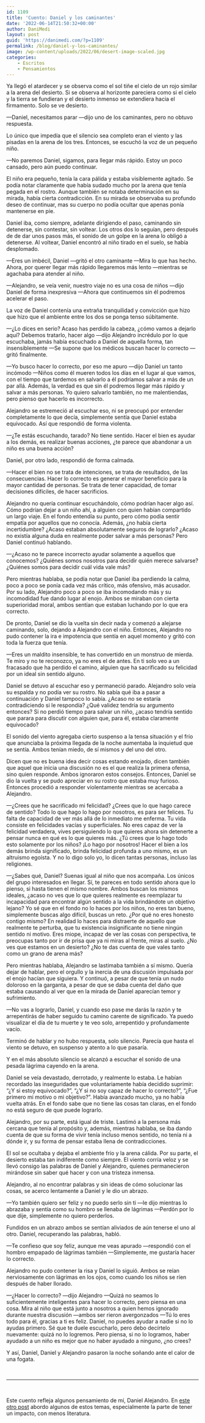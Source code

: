 ```yaml
---
id: 1109
title: 'Cuento: Daniel y los caminantes'
date: '2022-06-14T21:50:32+00:00'
author: DaniMedi
layout: post
guid: 'https://danimedi.com/?p=1109'
permalink: /blog/daniel-y-los-caminantes/
image: /wp-content/uploads/2022/06/desert-image-scaled.jpg
categories:
    - Escritos
    - Pensamientos
---
```


Ya llegó el atardecer y se observa como el sol tiñe el cielo de un rojo similar a la arena del desierto. Si se observa al horizonte pareciera como si el cielo y la tierra se fundieran y el desierto inmenso se extendiera hacia el firmamento. Solo se ve desierto.

—Daniel, necesitamos parar —dijo uno de los caminantes, pero no obtuvo respuesta.

Lo único que impedía que el silencio sea completo eran el viento y las pisadas en la arena de los tres. Entonces, se escuchó la voz de un pequeño niño.

—No paremos Daniel, sigamos, para llegar más rápido. Estoy un poco cansado, pero aún puedo continuar.

El niño era pequeño, tenía la cara pálida y estaba visiblemente agitado. Se podía notar claramente que había sudado mucho por la arena que tenía pegada en el rostro. Aunque también se notaba determinación en su mirada, había cierta contradicción. En su mirada se observaba su profundo deseo de continuar, mas su cuerpo no podía ocultar que apenas ponía mantenerse en pie.

Daniel iba, como siempre, adelante dirigiendo el paso, caminando sin detenerse, sin contestar, sin voltear. Los otros dos lo seguían, pero después de de dar unos pasos más, el sonido de un golpe en la arena lo obligó a detenerse. Al voltear, Daniel encontró al niño tirado en el suelo, se había desplomado.

—Eres un imbécil, Daniel —gritó el otro caminante —Mira lo que has hecho. Ahora, por querer llegar más rápido llegaremos más lento —mientras se agachaba para atender al niño.

—Alejandro, se veía venir, nuestro viaje no es una cosa de niños —dijo Daniel de forma inexpresiva —Ahora que continuemos sin él podremos acelerar el paso.

La voz de Daniel contenía una extraña tranquilidad y convicción que hizo que hizo que el ambiente entre los dos se ponga tenso súbitamente.

—¿Lo dices en serio? Acaso has perdido la cabeza, ¿cómo vamos a dejarlo aquí? Debemos tratarlo, hacer algo —dijo Alejandro incrédulo por lo que escuchaba, jamás había escuchado a Daniel de aquella forma, tan insensiblemente —Se supone que los médicos buscan hacer lo correcto —gritó finalmente.

—Yo busco hacer lo correcto, por eso me apuro —dijo Daniel un tanto incómodo —Niños como él mueren todos los días en el lugar al que vamos, con el tiempo que tardemos en salvarlo a él podríamos salvar a más de un par allá. Además, la verdad es que sin él podremos llegar más rápido y salvar a más personas. Yo quiero salvarlo también, no me malentiendas, pero pienso que hacerlo es incorrecto.

Alejandro se estremeció al escuchar eso, ni se preocupó por entender completamente lo que decía, simplemente sentía que Daniel estaba equivocado. Así que respondió de forma violenta.

—¿Te estás escuchando, tarado? No tiene sentido. Hacer el bien es ayudar a los demás, es realizar buenas acciones, ¿te parece que abandonar a un niño es una buena acción?

Daniel, por otro lado, respondió de forma calmada.

—Hacer el bien no se trata de intenciones, se trata de resultados, de las consecuencias. Hacer lo correcto es generar el mayor beneficio para la mayor cantidad de personas. Se trata de tener capacidad, de tomar decisiones difíciles, de hacer sacrificios.

Alejandro no quería continuar escuchándolo, cómo podrían hacer algo así. Cómo podrían dejar a un niño ahí, a alguien con quien habían compartido un largo viaje. En el fondo entendía su punto, pero cómo podía sentir empatía por aquellos que no conocía. Además, ¿no había cierta incertidumbre? ¿Acaso estaban absolutamente seguros de lograrlo? ¿Acaso no existía alguna duda en realmente poder salvar a más personas? Pero Daniel continuó hablando.

—¿Acaso no te parece incorrecto ayudar solamente a aquellos que conocemos? ¿Quiénes somos nosotros para decidir quién merece salvarse? ¿Quiénes somos para decidir cuál vida vale más?

Pero mientras hablaba, se podía notar que Daniel iba perdiendo la calma, poco a poco se ponía cada vez más crítico, más ofensivo, más acusador. Por su lado, Alejandro poco a poco se iba incomodando más y su incomodidad fue dando lugar al enojo. Ambos se miraban con cierta superioridad moral, ambos sentían que estaban luchando por lo que era correcto.

De pronto, Daniel se dio la vuelta sin decir nada y comenzó a alejarse caminando, solo, dejando a Alejandro con el niño. Entonces, Alejandro no pudo contener la ira e impotencia que sentía en aquel momento y gritó con toda la fuerza que tenía.

—Eres un maldito insensible, te has convertido en un monstruo de mierda. Te miro y no te reconozco, ya no eres el de antes. En ti solo veo a un fracasado que ha perdido el camino, alguien que ha sacrificado su felicidad por un ideal sin sentido alguno.

Daniel se detuvo al escuchar eso y permaneció parado. Alejandro solo veía su espalda y no podía ver su rostro. No sabía qué iba a pasar a continuación y Daniel tampoco lo sabía. ¿Acaso no se estaría contradiciendo si le respondía? ¿Qué validez tendría su argumento entonces? Si no perdió tiempo para salvar un niño, ¿acaso tendría sentido que parara para discutir con alguien que, para él, estaba claramente equivocado?

El sonido del viento agregaba cierto suspenso a la tensa situación y el frío que anunciaba la próxima llegada de la noche aumentaba la inquietud que se sentía. Ambos tenían miedo, de sí mismos y del uno del otro.

Dicen que no es buena idea decir cosas estando enojado, dicen también que aquel que inicia una discusión no es el que realiza la primera ofensa, sino quien responde. Ambos ignoraron estos consejos. Entonces, Daniel se dio la vuelta y se pudo apreciar en su rostro que estaba muy furioso. Entonces procedió a responder violentamente mientras se acercaba a Alejandro.

—¿Crees que he sacrificado mi felicidad? ¿Crees que lo que hago carece de sentido? Todo lo que hago lo hago por nosotros, es para ser felices. Tu falta de capacidad de ver más allá de lo inmediato me enferma. Tu vida consiste en felicidades vacías y superficiales. No eres capaz de ver la felicidad verdadera, vives persiguiendo lo que quieres ahora sin detenerte a pensar nunca en qué es lo que quieres más. ¿Tú crees que lo hago todo esto solamente por los niños? ¡Lo hago por nosotros! Hacer el bien a los demás brinda significado, brinda felicidad profunda a uno mismo, es un altruismo egoísta. Y no lo digo solo yo, lo dicen tantas personas, incluso las religiones.

—¿Sabes qué, Daniel? Suenas igual al niño que nos acompaña. Los únicos del grupo interesados en llegar. Sí, te pareces en todo sentido ahora que lo pienso, si hasta tienen el mismo nombre. Ambos buscan los mismos ideales, ¿acaso no ves que lo que quieres realmente es reemplazar tu incapacidad para encontrar algún sentido a la vida brindándote un objetivo lejano? Yo sé que en el fondo no lo haces por los niños, no eres tan bueno, simplemente buscas algo difícil, buscas un reto. ¿Por qué no eres honesto contigo mismo? En realidad lo haces para distraerte de aquello que realmente te perturba, que tu existencia insignificante no tiene ningún sentido ni motivo. Eres miope, incapaz de ver las cosas con perspectiva, te preocupas tanto por ir de prisa que ya ni miras al frente, miras al suelo. ¿No ves que estamos en un desierto? ¿No te das cuenta de que vales tanto como un grano de arena más?

Pero mientras hablaba, Alejandro se lastimaba también a sí mismo. Quería dejar de hablar, pero el orgullo y la inercia de una discusión impulsada por el enojo hacían que siguiera. Y continuó, a pesar de que tenía un nudo doloroso en la garganta, a pesar de que se daba cuenta del daño que estaba causando al ver que en la mirada de Daniel aparecían temor y sufrimiento.

—No vas a lograrlo, Daniel, y cuando eso pase me darás la razón y te arrepentirás de haber seguido tu camino carente de significado. Ya puedo visualizar el día de tu muerte y te veo solo, arrepentido y profundamente vacío.

Terminó de hablar y no hubo respuesta, solo silencio. Parecía que hasta el viento se detuvo, en suspenso y atento a lo que pasaría.

Y en el más absoluto silencio se alcanzó a escuchar el sonido de una pesada lágrima cayendo en la arena.

Daniel se veía devastado, derrotado, y realmente lo estaba. Le habían recordado las inseguridades que voluntariamente había decidido suprimir: “¿Y si estoy equivocado?”, “¿Y si no soy capaz de hacer lo correcto?”, “¿Fue primero mi motivo o mi objetivo?”. Había avanzado mucho, ya no había vuelta atrás. En el fondo sabe que no tiene las cosas tan claras, en el fondo no está seguro de que puede lograrlo.

Alejandro, por su parte, está igual de triste. Lastimó a la persona más cercana que tenía al propósito y, además, mientras hablaba, se iba dando cuenta de que su forma de vivir tenía incluso menos sentido, no tenía ni a dónde ir, y su forma de pensar estaba llena de contradicciones.

El sol se ocultaba y dejaba el ambiente frío y la arena cálida. Por su parte, el desierto estaba tan indiferente como siempre. El viento corría veloz y se llevó consigo las palabras de Daniel y Alejandro, quienes permanecieron mirándose sin saber qué hacer y con una tristeza inmensa.

Alejandro, al no encontrar palabras y sin ideas de cómo solucionar las cosas, se acerco lentamente a Daniel y le dio un abrazo.

—Yo también quiero ser feliz y no puedo serlo sin ti —le dijo mientras lo abrazaba y sentía como su hombro se llenaba de lágrimas —Perdón por lo que dije, simplemente no quiero perderlos.

Fundidos en un abrazo ambos se sentían aliviados de aún tenerse el uno al otro. Daniel, recuperando las palabras, habló.

—Te confieso que soy feliz, aunque me veas apurado —respondió con el hombro empapado de lágrimas también —Simplemente, me gustaría hacer lo correcto.

Alejandro no pudo contener la risa y Daniel lo siguió. Ambos se reían nerviosamente con lágrimas en los ojos, como cuando los niños se ríen después de haber llorado.

—¿Hacer lo correcto? —dijo Alejandro —Quizá no seamos lo suficientemente inteligentes para hacer lo correcto, pero piensa en una cosa. Mira al niño que está junto a nosotros a quien hemos ignorado durante nuestra discusión —ambos ser rieron avergonzados —Tú lo eres todo para él, gracias a ti es feliz. Daniel, no puedes ayudar a nadie si no lo ayudas primero. Sé que te duele escucharlo, pero debo decírtelo nuevamente: quizá no lo logremos. Pero piensa, si no lo logramos, haber ayudado a un niño es mejor que no haber ayudado a ninguno, ¿no crees?

Y así, Daniel, Daniel y Alejandro pasaron la noche soñando ante el calor de una fogata.

<br>

----

<br>

Este cuento refleja algunos pensamiento de mí, Daniel Alejandro. En [este otro post](https://danimedi.com/blog/que-quiero-hacer-con-mi-vida/) abordo algunos de estos temas, especialmente la parte de tener un impacto, con menos literatura.
